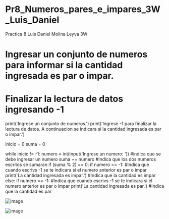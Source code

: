 # Pr8_Numeros_pares_e_impares_3W_Luis_Daniel
Practica 8 Luis Daniel Molina Leyva 3W

# Ingresar un conjunto de numeros para informar si la cantidad ingresada es par o impar.
# Finalizar la lectura de datos ingresando -1

print('Ingrese un conjunto de numeros.')
print('Ingrese -1 para finalizar la lectura de datos. A continuacion se indicara si la cantidad ingresada es par o impar.')

inicio = 0
suma = 0

while inicio != -1:
    numero = int(input('Ingrese un numero: ')) #indica que se debe ingresar un numero
    suma += numero #Indica que los dos numeros escritos se sumaran
    if (suma % 2) == 0:
        if numero == -1: #Indica que cuando escrivs -1 se te indicara si el numero anterior es par o impar
            print('La cantidad ingresada es impar.') #Indica que la cantidad es impar
    else:
        if numero == -1: #Indica que cuando escrivs -1 se te indicara si el numero anterior es par o impar
            print('La cantidad ingresada es par.') #Indica que la cantidad es par

![image](https://github.com/user-attachments/assets/15b16836-fcce-4816-83aa-ed727444a830)

![image](https://github.com/user-attachments/assets/78bd51c5-9238-4cf0-bff9-b7c0ac89f30d)


